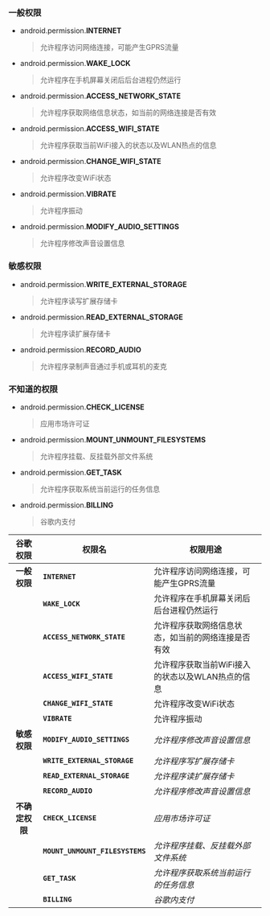### 一般权限
* android.permission.**INTERNET**
    >允许程序访问网络连接，可能产生GPRS流量
* android.permission.**WAKE_LOCK**
    >允许程序在手机屏幕关闭后后台进程仍然运行
* android.permission.**ACCESS_NETWORK_STATE**
    >允许程序获取网络信息状态，如当前的网络连接是否有效
* android.permission.**ACCESS_WIFI_STATE**
    >允许程序获取当前WiFi接入的状态以及WLAN热点的信息
* android.permission.**CHANGE_WIFI_STATE**
    >允许程序改变WiFi状态
* android.permission.**VIBRATE**
    >允许程序振动
* android.permission.**MODIFY_AUDIO_SETTINGS**
    >允许程序修改声音设置信息
### 敏感权限
* android.permission.**WRITE_EXTERNAL_STORAGE**
    >允许程序读写扩展存储卡
* android.permission.**READ_EXTERNAL_STORAGE**
    >允许程序读扩展存储卡
* android.permission.**RECORD_AUDIO**
    >允许程序录制声音通过手机或耳机的麦克
### 不知道的权限
* android.permission.**CHECK_LICENSE**
    >应用市场许可证
* android.permission.**MOUNT_UNMOUNT_FILESYSTEMS**
    >允许程序挂载、反挂载外部文件系统
* android.permission.**GET_TASK**
    >允许程序获取系统当前运行的任务信息
* android.permission.**BILLING**
    >谷歌内支付




| **谷歌权限**   | 权限名                          | 权限用途                                           |
| :------------: | ------------------------------- | -------------------------------------------------- |
| **一般权限**   | **`INTERNET`**                  | 允许程序访问网络连接，可能产生GPRS流量             |
|                | **`WAKE_LOCK`**                 | 允许程序在手机屏幕关闭后后台进程仍然运行           |
|                | **`ACCESS_NETWORK_STATE`**      | 允许程序获取网络信息状态，如当前的网络连接是否有效 |
|                | **`ACCESS_WIFI_STATE`**         | 允许程序获取当前WiFi接入的状态以及WLAN热点的信息   |
|                | **`CHANGE_WIFI_STATE`**         | 允许程序改变WiFi状态                               |
|                | **`VIBRATE`**                   | 允许程序振动                                       |
| **敏感权限**   | **`MODIFY_AUDIO_SETTINGS`**     | *允许程序修改声音设置信息*                         |
|                | **`WRITE_EXTERNAL_STORAGE`**    | *允许程序写扩展存储卡*                             |
|                | **`READ_EXTERNAL_STORAGE`**     | *允许程序读扩展存储卡*                             |
|                | **`RECORD_AUDIO`**              | *允许程序修改声音设置信息*                         |
| **不确定权限** | **`CHECK_LICENSE`**             | *应用市场许可证*                                   |
|                | **`MOUNT_UNMOUNT_FILESYSTEMS`** | *允许程序挂载、反挂载外部文件系统*                 |
|                | **`GET_TASK`**                  | *允许程序获取系统当前运行的任务信息*               |
|                | **`BILLING`**                   | *谷歌内支付*                                       |